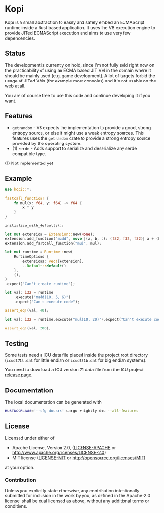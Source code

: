 # Kopi

Kopi is a small abstraction to easily and safely embed an ECMAScript runtime
inside a Rust based application. It uses the V8 execution engine to
provide JITed ECMAScript execution and aims to use very few dependencies.

## Status ##

The development is currently on hold, since I'm not fully sold right now on
the practicability of using an ECMA based JIT VM in the domain where it should
be mainly used (e.g. game development). A lot of targets forbid the usage of
JITed VMs (for example most consoles) and it's not usable on the web at all.

You are of course free to use this code and continue developing it if you want.

## Features

 * `getrandom` - V8 expects the implementation to provide a good, strong 
                 entropy source, or else it might use a weak entropy
                 sources. This features uses the `getrandom` crate to
                 provide a strong entropy source provided by the operating
                 system.
 * (1) `serde` - Adds support to serialize and deserialize any serde
                 compatible type.

(1) Not implemented yet

## Example

```rust
use kopi::*;

fastcall_function! {
    fn mul(x: f64, y: f64) -> f64 {
        x * y
    }
}

initialize_with_defaults();

let mut extension = Extension::new(None);
extension.add_function("madd", move |(a, b, c): (f32, f32, f32)| a + (b * c));
extension.add_fastcall_function("mul", mul);

let mut runtime = Runtime::new(
    RuntimeOptions {
        extensions: vec![extension],
        ..Default::default()
    },
    (),
)
.expect("Can't create runtime");

let val: i32 = runtime
    .execute("madd(10, 5, 6)")
    .expect("Can't execute code");

assert_eq!(val, 40);

let val: i32 = runtime.execute("mul(10, 20)").expect("Can't execute code");

assert_eq!(val, 200);
```

## Testing

Some tests need a ICU data file placed inside the project root directory
(`icudt71l.dat` for little endian or `icudt71b.dat` for big endian systems).

You need to download a ICU version 71 data file from the ICU project [release page](https://github.com/unicode-org/icu/releases).

## Documentation

The local documentation can be generated with:

```sh
RUSTDOCFLAGS="--cfg docsrs" cargo +nightly doc --all-features
```

## License

Licensed under either of

 * Apache License, Version 2.0, ([LICENSE-APACHE](LICENSE-APACHE) or http://www.apache.org/licenses/LICENSE-2.0)
 * MIT license ([LICENSE-MIT](LICENSE-MIT) or http://opensource.org/licenses/MIT)

at your option.

### Contribution

Unless you explicitly state otherwise, any contribution intentionally
submitted for inclusion in the work by you, as defined in the
Apache-2.0 license, shall be dual licensed as above, without any
additional terms or conditions.

